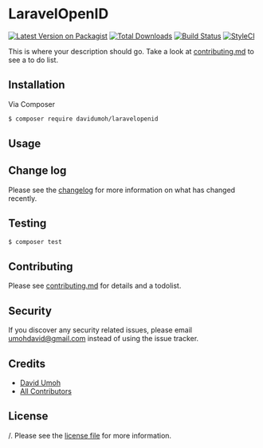 # LaravelOpenID

[![Latest Version on Packagist][ico-version]][link-packagist]
[![Total Downloads][ico-downloads]][link-downloads]
[![Build Status][ico-travis]][link-travis]
[![StyleCI][ico-styleci]][link-styleci]

This is where your description should go. Take a look at [contributing.md](contributing.md) to see a to do list.

## Installation

Via Composer

``` bash
$ composer require davidumoh/laravelopenid
```

## Usage

## Change log

Please see the [changelog](changelog.md) for more information on what has changed recently.

## Testing

``` bash
$ composer test
```

## Contributing

Please see [contributing.md](contributing.md) for details and a todolist.

## Security

If you discover any security related issues, please email umohdavid@gmail.com instead of using the issue tracker.

## Credits

- [David Umoh][link-author]
- [All Contributors][link-contributors]

## License

/. Please see the [license file](license.md) for more information.

[ico-version]: https://img.shields.io/packagist/v/davidumoh/laravelopenid.svg?style=flat-square
[ico-downloads]: https://img.shields.io/packagist/dt/davidumoh/laravelopenid.svg?style=flat-square
[ico-travis]: https://img.shields.io/travis/davidumoh/laravelopenid/master.svg?style=flat-square
[ico-styleci]: https://github.styleci.io/repos/266979641/shield?branch=master

[link-packagist]: https://packagist.org/packages/davidumoh/laravelopenid
[link-downloads]: https://packagist.org/packages/davidumoh/laravelopenid
[link-travis]: https://travis-ci.org/davidumoh/laravelopenid
[link-styleci]: https://github.styleci.io/repos/266979641
[link-author]: https://github.com/davidumoh
[link-contributors]: ../../contributors
